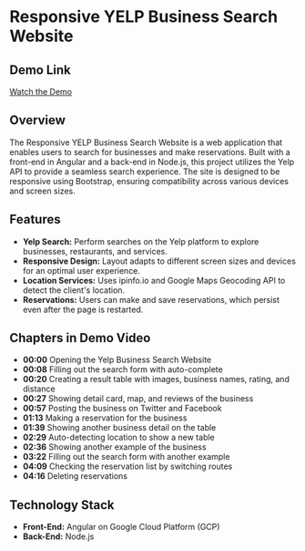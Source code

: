 # Responsive YELP Business Search Website

## Demo Link
[Watch the Demo](https://www.youtube.com/watch?v=LQl_pRFscUU)

## Overview
The Responsive YELP Business Search Website is a web application that enables users to search for businesses and make reservations. Built with a front-end in Angular and a back-end in Node.js, this project utilizes the Yelp API to provide a seamless search experience. The site is designed to be responsive using Bootstrap, ensuring compatibility across various devices and screen sizes.

## Features
- **Yelp Search:** Perform searches on the Yelp platform to explore businesses, restaurants, and services.
- **Responsive Design:** Layout adapts to different screen sizes and devices for an optimal user experience.
- **Location Services:** Uses ipinfo.io and Google Maps Geocoding API to detect the client's location.
- **Reservations:** Users can make and save reservations, which persist even after the page is restarted.

## Chapters in Demo Video
- **00:00** Opening the Yelp Business Search Website
- **00:08** Filling out the search form with auto-complete
- **00:20** Creating a result table with images, business names, rating, and distance
- **00:27** Showing detail card, map, and reviews of the business
- **00:57** Posting the business on Twitter and Facebook
- **01:13** Making a reservation for the business
- **01:39** Showing another business detail on the table
- **02:29** Auto-detecting location to show a new table
- **02:36** Showing another example of the business
- **03:22** Filling out the search form with another example
- **04:09** Checking the reservation list by switching routes
- **04:16** Deleting reservations

## Technology Stack
- **Front-End:** Angular on Google Cloud Platform (GCP)
- **Back-End:** Node.js
